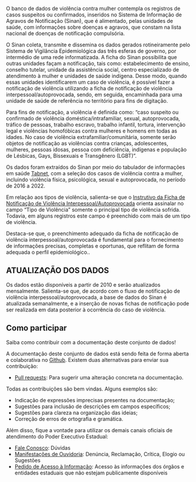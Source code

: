 O banco de dados de violência contra mulher contempla os registros de casos suspeitos ou confirmados, inseridos no Sistema de Informação de Agravos de Notificação (Sinan), que é alimentado, pelas unidades de saúde, com informações sobre doenças e agravos, que constam na lista nacional de doenças de notificação compulsória. 

O Sinan coleta, transmite e dissemina os dados gerados rotineiramente pelo Sistema de Vigilância Epidemiológica das três esferas de governo, por intermédio de uma rede informatizada. A ficha do Sinan possibilita que outras unidades façam a notificação, tais como: estabelecimento de ensino, conselho tutelar, unidade da assistência social, centro especializado de atendimento à mulher e unidades de saúde indígena. Desse modo, quando essas unidades identificarem um caso de violência, é possível fazer a notificação de violência utilizando a ficha de notificação de violência interpessoal/autoprovocada, sendo, em seguida, encaminhada para uma unidade de saúde de referência no território para fins de digitação.

Para fins de notificação, a violência é definida como: “caso suspeito ou confirmado de violência doméstica/intrafamiliar, sexual, autoprovocada, tráfico de pessoas, trabalho escravo, trabalho infantil, tortura, intervenção legal e violências homofóbicas contra mulheres e homens em todas as idades. No caso de violência extrafamiliar/comunitária, somente serão objetos de notificação as violências contra crianças, adolescentes, mulheres, pessoas idosas, pessoa com deficiência, indígenas e população de Lésbicas, Gays, Bissexuais e Transgênero (LGBT)”.

Os dados foram extraídos do Sinan por meio do tabulador de informações em saúde [Tabnet](http://vigilancia.saude.mg.gov.br/index.php/informacoes-de-saude/informacoes-de-saude-tabnet-mg/),  com a seleção dos casos de violência contra a mulher, incluindo violência física, psicológica, sexual e autoprovocada, no período de 2016 a 2022.

Em relação aos tipos de violência, salienta-se que o [Instrutivo da Ficha de Notificação de Violência Interpessoal/Autoprovocada](https://bvsms.saude.gov.br/bvs/publicacoes/viva_instrutivo_violencia_interpessoal_autoprovocada_2ed.pdf)  orienta assinalar no campo “Tipo de Violência” somente o principal tipo de violência sofrida. Todavia, em alguns registros este campo é preenchido com mais de um tipo de violência.

Destaca-se que, o preenchimento adequado da ficha de notificação de violência interpessoal/autoprovocada é fundamental para o fornecimento de informações precisas, completas e oportunas, que reflitam de forma adequada o perfil epidemiológico..

## ATUALIZAÇÃO DOS DADOS

Os dados estão disponíveis a partir de 2010 e serão atualizados mensalmente. Salienta-se que, de acordo com o fluxo de notificação de violência interpessoal/autoprovocada, a base de dados do Sinan é atualizada semanalmente, e a inserção de novas fichas de notificação pode ser realizada em data posterior à ocorrência do caso de violência. 

## Como participar

Saiba como contribuir com a documentação deste conjunto de dados!

A documentação deste conjunto de dados está sendo feita de forma aberta e colaborativa no [Github](https://github.com/thiagomrm/AcidenteTransito). Existem duas alternativas para enviar sua contribuição:

- [Pull requests](https://github.com/thiagomrm/AcidenteTransito/pulls): Para sugerir uma alteração concreta na documentação.

Todas as contribuições são bem vindas. Alguns exemplos são:

* Indicação de expressões imprecisas presentes na documentação;
* Sugestões para inclusão de descrições em campos específicos;
* Sugestões para clareza na organização das ideias;
* Correção de erros de ortografia e gramática.

Além disso, fique a vontade para utilizar os demais canais oficiais de atendimento do Poder Executivo Estadual:

- [Fale Conosco](https://www.saude.mg.gov.br/fale-conosco): Dúvidas
- [Manifestações de Ouvidoria](http://www.ouvidoriageral.mg.gov.br/): Denúncia, Reclamação, Crítica, Elogio ou Sugestões
- [Pedido de Acesso à Informação](http://www.acessoainformacao.mg.gov.br/sistema/site/index.html): Acesso às informações dos órgãos e entidades estaduais que não estejam publicamente disponíveis

